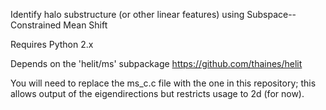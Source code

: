 Identify halo substructure (or other linear features) using Subspace--Constrained Mean Shift

Requires Python 2.x

Depends on the 'helit/ms' subpackage https://github.com/thaines/helit

You will need to replace the ms_c.c file with the one in this repository; this allows output of the eigendirections but restricts usage to 2d (for now).